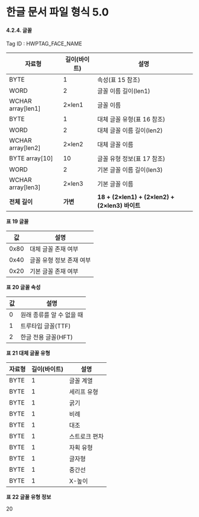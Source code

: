 # 한글 문서 파일 형식 5.0

#### 4.2.4. 글꼴

Tag ID : HWPTAG_FACE_NAME

| 자료형 | 길이(바이트) | 설명 |
|--------|--------------|------|
| BYTE | 1 | 속성(표 15 참조) |
| WORD | 2 | 글꼴 이름 길이(len1) |
| WCHAR array[len1] | 2×len1 | 글꼴 이름 |
| BYTE | 1 | 대체 글꼴 유형(표 16 참조) |
| WORD | 2 | 대체 글꼴 이름 길이(len2) |
| WCHAR array[len2] | 2×len2 | 대체 글꼴 이름 |
| BYTE array[10] | 10 | 글꼴 유형 정보(표 17 참조) |
| WORD | 2 | 기본 글꼴 이름 길이(len3) |
| WCHAR array[len3] | 2×len3 | 기본 글꼴 이름 |
| **전체 길이** | **가변** | **18 + (2×len1) + (2×len2) + (2×len3) 바이트** |

**표 19 글꼴**

| 값 | 설명 |
|----|------|
| 0x80 | 대체 글꼴 존재 여부 |
| 0x40 | 글꼴 유형 정보 존재 여부 |
| 0x20 | 기본 글꼴 존재 여부 |

**표 20 글꼴 속성**

| 값 | 설명 |
|----|------|
| 0 | 원래 종류를 알 수 없을 때 |
| 1 | 트루타입 글꼴(TTF) |
| 2 | 한글 전용 글꼴(HFT) |

**표 21 대체 글꼴 유형**

| 자료형 | 길이(바이트) | 설명 |
|--------|--------------|------|
| BYTE | 1 | 글꼴 계열 |
| BYTE | 1 | 세리프 유형 |
| BYTE | 1 | 굵기 |
| BYTE | 1 | 비례 |
| BYTE | 1 | 대조 |
| BYTE | 1 | 스트로크 편차 |
| BYTE | 1 | 자획 유형 |
| BYTE | 1 | 글자형 |
| BYTE | 1 | 중간선 |
| BYTE | 1 | X-높이 |

**표 22 글꼴 유형 정보**

20